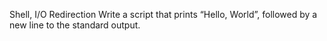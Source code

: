 Shell, I/O Redirection
Write a script that prints “Hello, World”, followed by a new line to the standard output.
